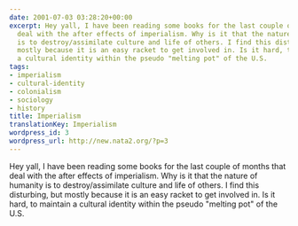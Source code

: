 ```yaml
---
date: 2001-07-03 03:28:20+00:00
excerpt: Hey yall, I have been reading some books for the last couple of months that
  deal with the after effects of imperialism. Why is it that the nature of humanity
  is to destroy/assimilate culture and life of others. I find this disturbing, but
  mostly because it is an easy racket to get involved in. Is it hard, to maintain
  a cultural identity within the pseudo "melting pot" of the U.S.
tags:
- imperialism
- cultural-identity
- colonialism
- sociology
- history
title: Imperialism
translationKey: Imperialism
wordpress_id: 3
wordpress_url: http://new.nata2.org/?p=3
---
```


Hey yall, I have been reading some books for the last couple of months that deal with the after effects of imperialism. Why is it that the nature of humanity is to destroy/assimilate culture and life of others. I find this disturbing, but mostly because it is an easy racket to get involved in. Is it hard, to maintain a cultural identity within the pseudo "melting pot" of the U.S.